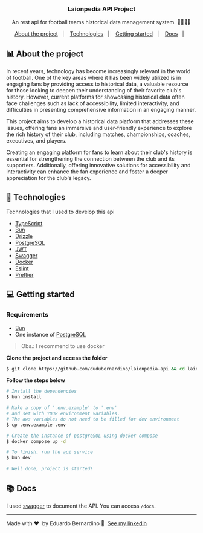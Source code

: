<h3 align="center">
  Laionpedia API Project
</h3>

<p align="center">An rest api for football teams historical data management system. 👨🏼‍💻🦁</p>

<p align="center">
  <a href="#-about-the-project">About the project</a>&nbsp;&nbsp;&nbsp;|&nbsp;&nbsp;&nbsp;
  <a href="#-technologies">Technologies</a>&nbsp;&nbsp;&nbsp;|&nbsp;&nbsp;&nbsp;
  <a href="#-getting-started">Getting started</a>&nbsp;&nbsp;&nbsp;|&nbsp;&nbsp;&nbsp;
  <a href="#-docs">Docs</a>&nbsp;&nbsp;&nbsp;|&nbsp;&nbsp;&nbsp;
</p>

## 📊 About the project

In recent years, technology has become increasingly relevant in the world of football. One of the key areas where it has been widely utilized is in engaging fans by providing access to historical data, a valuable resource for those looking to deepen their understanding of their favorite club's history. However, current platforms for showcasing historical data often face challenges such as lack of accessibility, limited interactivity, and difficulties in presenting comprehensive information in an engaging manner.

This project aims to develop a historical data platform that addresses these issues, offering fans an immersive and user-friendly experience to explore the rich history of their club, including matches, championships, coaches, executives, and players.

Creating an engaging platform for fans to learn about their club's history is essential for strengthening the connection between the club and its supporters. Additionally, offering innovative solutions for accessibility and interactivity can enhance the fan experience and foster a deeper appreciation for the club's legacy.

## 🚀 Technologies

Technologies that I used to develop this api

- [TypeScript](https://www.typescriptlang.org/)
- [Bun](https://bun.sh/)
- [Drizzle](https://orm.drizzle.team/)
- [PostgreSQL](https://www.postgresql.org/)
- [JWT](https://jwt.io/)
- [Swagger](https://swagger.io/)
- [Docker](https://www.docker.com/)
- [Eslint](https://eslint.org/)
- [Prettier](https://prettier.io/)

## 💻 Getting started

### Requirements

- [Bun](https://bun.sh/)
- One instance of [PostgreSQL](https://www.postgresql.org/)

> Obs.: I recommend to use docker

**Clone the project and access the folder**

```bash
$ git clone https://github.com/dudubernardino/laionpedia-api && cd laionpedia-api
```

**Follow the steps below**

```bash
# Install the dependencies
$ bun install

# Make a copy of '.env.example' to '.env'
# and set with YOUR environment variables.
# The aws variables do not need to be filled for dev environment
$ cp .env.example .env

# Create the instance of postgreSQL using docker compose
$ docker compose up -d

# To finish, run the api service
$ bun dev

# Well done, project is started!
```

## 📚 Docs

I used [swagger](https://swagger.io/) to document the API. You can access ``/docs``.

---

Made with ❤️ &nbsp;by Eduardo Bernardino 👋 &nbsp;[See my linkedin](https://www.linkedin.com/in/dudubernardino/)
